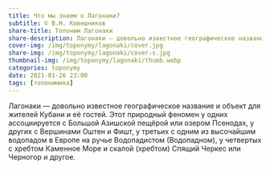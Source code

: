```yaml
---
title: Что мы знаем о Лагонаки?
subtitle: © В.Н. Ковешников
share-title: Топоним Лагонаки
share-description: Лагонаки — довольно известное географическое название и объект для жителей Кубани и её гостей.
cover-img: /img/toponymy/lagonaki/cover.jpg
share-img: /img/toponymy/lagonaki/cover-s.jpg
thumbnail-img: /img/toponymy/lagonaki/thumb.webp
categories: toponymy
date: 2021-01-26 23:00
tags: [топонимика]
---
```

Лагонаки — довольно известное географическое название и объект для жителей Кубани и её гостей. Этот природный феномен у одних ассоциируется с Большой Азишской пещёрой или озером Псенодах, у других с Вершинами Оштен и Фишт, у третьих с одним из высочайшим водопадом в Европе на ручье Водопадистом (Водопадном), у четвертых с хребтом Каменное Море и скалой (хребтом) Спящий Черкес или Черногор и другое.
